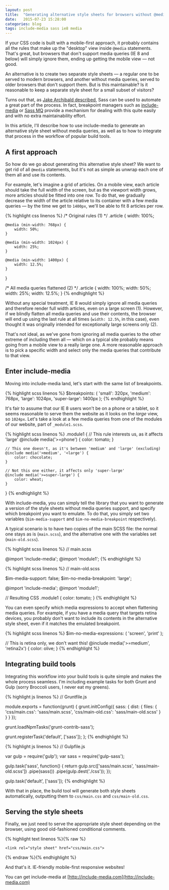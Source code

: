 ```yaml
---
layout: post
title:  "Generating alternative style sheets for browsers without @media"
date:   2015-07-23 15:28:00
categories: blog
tags: include-media sass ie8 media
---
```

If your CSS code is built with a mobile-first approach, it probably contains all the rules that make up the "desktop" view inside `@media` statements. That's great, but browsers that don't support media queries (IE 8 and below) will simply ignore them, ending up getting the mobile view — not good.<!--more-->

An alternative is to create two separate style sheets — a regular one to be served to modern browsers, and another without media queries, served to older browsers that don't support them. But is this maintainable? Is it reasonable to keep a separate style sheet for a small subset of visitors?

Turns out that, as [Jake Archibald described](http://jakearchibald.github.io/sass-ie/), Sass can be used to automate a great part of the process. In fact, breakpoint managers such as [include-media](http://include-media.com/) or [Sass MQ](https://github.com/sass-mq/sass-mq) provide a mechanism for dealing with this quite easily and with no extra maintainability effort.

In this article, I'll describe how to use include-media to generate an alternative style sheet without media queries, as well as to how to integrate that process in the workflow of popular build tools.

## A first approach

So how do we go about generating this alternative style sheet? We want to get rid of all `@media` statements, but it's not as simple as unwrap each one of them all and use its contents.

For example, let's imagine a grid of articles. On a mobile view, each article should take the full width of the screen, but as the viewport width grows, more articles should be fitted into one row. To do that, we gradually decrease the width of the article relative to its container with a few media queries — by the time we get to `1400px`, we'll be able to fit 8 articles per row.

{% highlight css linenos %}
/* Original rules (1) */
.article {
    width: 100%;

    @media (min-width: 768px) {
        width: 50%;
    }

    @media (min-width: 1024px) {
        width: 25%;
    }

    @media (min-width: 1400px) {
        width: 12.5%;
    }
}

/* All media queries flattened (2) */
.article {
    width: 100%;
    width: 50%;
    width: 25%;
    width: 12.5%;
}
{% endhighlight %}

Without any special treatment, IE 8 would simply ignore all media queries and therefore render full width articles, even on a large screen (1). However, if we blindly flatten all media queries and use their contents, the browser will end up using the last rule at all times (`width: 12.5%`, in this case), even thought it was originally intended for exceptionally large screens only (2).

That's not ideal, as we've gone from ignoring all media queries to the other extreme of including them all — which on a typical site probably means going from a mobile view to a really large one. A more reasonable approach is to pick a specific width and select only the media queries that contribute to that view.

## Enter include-media

Moving into include-media land, let's start with the same list of breakpoints.

{% highlight scss linenos %}
$breakpoints: (
    'small': 320px,
    'medium': 768px,
    'large': 1024px,
    'super-large': 1400px
);
{% endhighlight %}

It's fair to assume that our IE 8 users won't be on a phone or a tablet, so it seems reasonable to serve them the website as it looks on the *large* view, so `1024px`. Let's take a look at a few media queries from one of the modules of our website, part of `_module1.scss`.

{% highlight scss linenos %}
.module1 {
    // This rule interests us, as it affects 'large'
    @include media('>=phone') {
        color: tomato;
    }

    // This one doesn't, as it's between 'medium' and 'large' (excluding)
    @include media('>medium', '<large') {
        color: chocolate;
    }

    // Not this one either, it affects only 'super-large'
    @include media('>=super-large') {
        color: wheat;
    }
}
{% endhighlight %}

With include-media, you can simply tell the library that you want to generate a version of the style sheets without media queries support, and specify which breakpoint you want to emulate. To do that, you simply set two variables (`$im-media-support` and `$im-no-media-breakpoint` respectively).

A typical scenario is to have two copies of the main SCSS file: the normal one stays as is (`main.scss`), and the alternative one with the variables set (`main-old.scss`).

{% highlight scss linenos %}
// main.scss

@import 'include-media';
@import 'module1';
{% endhighlight %}

{% highlight scss linenos %}
// main-old.scss

$im-media-support: false;
$im-no-media-breakpoint: 'large';

@import 'include-media';
@import 'module1';

// Resulting CSS
.module1 {
    color: tomato;
}
{% endhighlight %}

You can even specify which media expressions to accept when flattening media queries. For example, if you have a media query that targets retina devices, you probably don't want to include its contents in the alternative style sheet, even if it matches the emulated breakpoint.

{% highlight scss linenos %}
$im-no-media-expressions: (
    'screen',
    'print'
);

// This is retina only, we don't want this!
@include media('>=medium', 'retina2x') {
    color: olive;
}
{% endhighlight %}

## Integrating build tools

Integrating this workflow into your build tools is quite simple and makes the whole process seamless. I'm including example tasks for both Grunt and Gulp (sorry Broccoli users, I never eat my greens).

{% highlight js linenos %}
// Gruntfile.js

module.exports = function(grunt) {
  grunt.initConfig({
    sass: {
      dist: {
        files: {
          'css/main.css': 'sass/main.scss',
          'css/main-old.css': 'sass/main-old.scss'
        }
      }
    }
  });

  grunt.loadNpmTasks('grunt-contrib-sass');

  grunt.registerTask('default', ['sass']);
};
{% endhighlight %}

{% highlight js linenos %}
// Gulpfile.js

var gulp = require('gulp');
var sass = require('gulp-sass');

gulp.task('sass', function() {
  return gulp.src(['sass/main.scss', 'sass/main-old.scss'])
    .pipe(sass())
    .pipe(gulp.dest('./css'));
});

gulp.task('default', ['sass']);
{% endhighlight %}

With that in place, the build tool will generate both style sheets automatically, outputting them to `css/main.css` and `css/main-old.css`.

## Serving the style sheets

Finally, we just need to serve the appropriate style sheet depending on the browser, using good old-fashioned conditional comments.

{% highlight text linenos %}{% raw %}
<!--[if lte IE 8]>
    <link rel="style sheet" href="css/main-old.css">
<![endif]-->
<!--[if gt IE 8]><!-->
    <link rel="style sheet" href="css/main.css">
<!--<![endif]-->
{% endraw %}{% endhighlight %}

And that's it. IE-friendly mobile-first responsive websites!

You can get include-media at [http://include-media.com](http://include-media.com)<!--tomb-->
